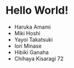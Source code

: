 # Hello World!

- Haruka Amami
- Miki Hoshi
- Yayoi Takatsuki
- Iori Minase
- Hibiki Ganaha
- Chihaya Kisaragi 72
